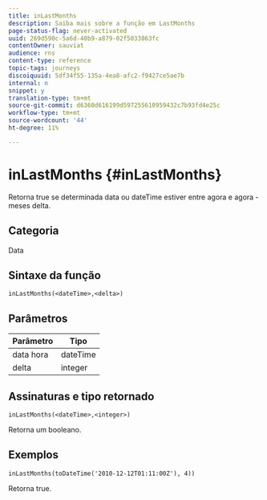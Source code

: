 ```yaml
---
title: inLastMonths
description: Saiba mais sobre a função em LastMonths
page-status-flag: never-activated
uuid: 269d590c-5a6d-40b9-a879-02f5033863fc
contentOwner: sauviat
audience: rns
content-type: reference
topic-tags: journeys
discoiquuid: 5df34f55-135a-4ea8-afc2-f9427ce5ae7b
internal: n
snippet: y
translation-type: tm+mt
source-git-commit: d6360d616199d597255610959432c7b93fd4e25c
workflow-type: tm+mt
source-wordcount: '44'
ht-degree: 11%

---
```



# inLastMonths {#inLastMonths}

Retorna true se determinada data ou dateTime estiver entre agora e agora - meses delta.

## Categoria

Data

## Sintaxe da função

`inLastMonths(<dateTime>,<delta>)`

## Parâmetros

| Parâmetro | Tipo |
|-----------|------------------|
| data hora | dateTime |
| delta | integer |

## Assinaturas e tipo retornado

`inLastMonths(<dateTime>,<integer>)`

Retorna um booleano.

## Exemplos

`inLastMonths(toDateTime('2010-12-12T01:11:00Z'), 4))`

Retorna true.
